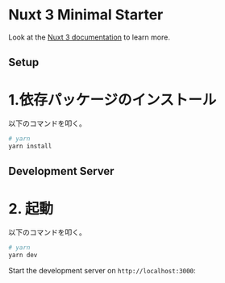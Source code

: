 # Nuxt 3 Minimal Starter

Look at the [Nuxt 3 documentation](https://nuxt.com/docs/getting-started/introduction) to learn more.

## Setup

# 1.依存パッケージのインストール

以下のコマンドを叩く。

```bash
# yarn
yarn install
```

## Development Server

# 2. 起動

以下のコマンドを叩く。

```bash
# yarn
yarn dev
```

Start the development server on `http://localhost:3000`:
